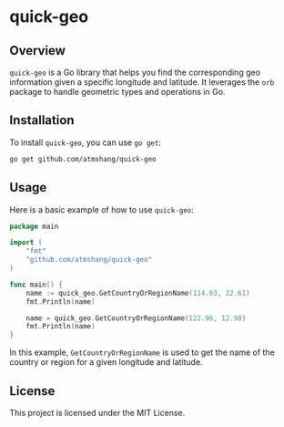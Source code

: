 
# quick-geo

## Overview

`quick-geo` is a Go library that helps you find the corresponding geo information given a specific longitude and latitude. It leverages the `orb` package to handle geometric types and operations in Go.

## Installation

To install `quick-geo`, you can use `go get`:

```bash
go get github.com/atmshang/quick-geo
```

## Usage

Here is a basic example of how to use `quick-geo`:

```go
package main

import (
	"fmt"
	"github.com/atmshang/quick-geo"
)

func main() {
	name := quick_geo.GetCountryOrRegionName(114.03, 22.61)
	fmt.Println(name)

	name = quick_geo.GetCountryOrRegionName(122.96, 12.98)
	fmt.Println(name)
}
```

In this example, `GetCountryOrRegionName` is used to get the name of the country or region for a given longitude and latitude.

## License

This project is licensed under the MIT License.
